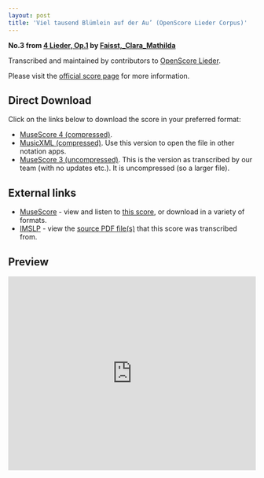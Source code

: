 ```yaml
---
layout: post
title: 'Viel tausend Blümlein auf der Au’ (OpenScore Lieder Corpus)'
---
```


__No.3 from [4 Lieder, Op.1](https://fourscoreandmore.org/OpenScore/Faisst%2C_Clara_Mathilda/4_Lieder%2C_Op.1/) by [Faisst,_Clara_Mathilda](https://fourscoreandmore.org/OpenScore/Faisst%2C_Clara_Mathilda)__

Transcribed and maintained by contributors to [OpenScore Lieder].

Please visit the [official score page] for more information.

[official score page]: https://musescore.com/openscore-lieder-corpus/scores/6260378
[OpenScore Lieder]: https://musescore.com/openscore-lieder-corpus

## Direct Download

Click on the links below to download the score in your preferred format:
- [MuseScore 4 (compressed)](https://fourscoreandmore.org/OpenScore/Faisst%2C_Clara_Mathilda/4_Lieder%2C_Op.1/3_Viel_tausend_Bl%C3%BCmlein_auf_der_Au%E2%80%99.mscz).
- [MusicXML (compressed)](https://fourscoreandmore.org/OpenScore/Faisst%2C_Clara_Mathilda/4_Lieder%2C_Op.1/3_Viel_tausend_Bl%C3%BCmlein_auf_der_Au%E2%80%99.mxl). Use this version to open the file in other notation apps.
- [MuseScore 3 (uncompressed)](https://raw.githubusercontent.com/OpenScore/Lieder/refs/heads/main/scores/Faisst%2C_Clara_Mathilda/4_Lieder%2C_Op.1/3_Viel_tausend_Bl%C3%BCmlein_auf_der_Au%E2%80%99/lc6260378.mscx). This is the version as transcribed by our team (with no updates etc.). It is uncompressed (so a larger file).

## External links

- [MuseScore] - view and listen to [this score][MuseScore], or download in a variety of formats.
- [IMSLP] - view the [source PDF file(s)][IMSLP] that this score was transcribed from.

[MuseScore]: https://musescore.com/score/6260378
[IMSLP]: https://imslp.org/wiki/Special:ReverseLookup/621594

## Preview

<iframe width="100%" height="394" src="https://musescore.com/openscore-lieder-corpus/scores/6260378/embed" frameborder="0" allowfullscreen allow="autoplay; fullscreen"></iframe>
